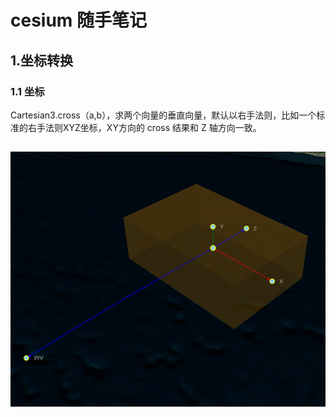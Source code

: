 # cesium 随手笔记

## 1.坐标转换

### 1.1 坐标

 Cartesian3.cross（a,b），求两个向量的垂直向量，默认以右手法则，比如一个标准的右手法则XYZ坐标，XY方向的 cross 结果和 Z 轴方向一致。

## ![image-20211130183515754](cesium.md.assets/image-20211130183515754.png)